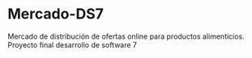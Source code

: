 # Mercado-DS7
Mercado de distribución de ofertas online para productos alimenticios. Proyecto final desarrollo de software 7
